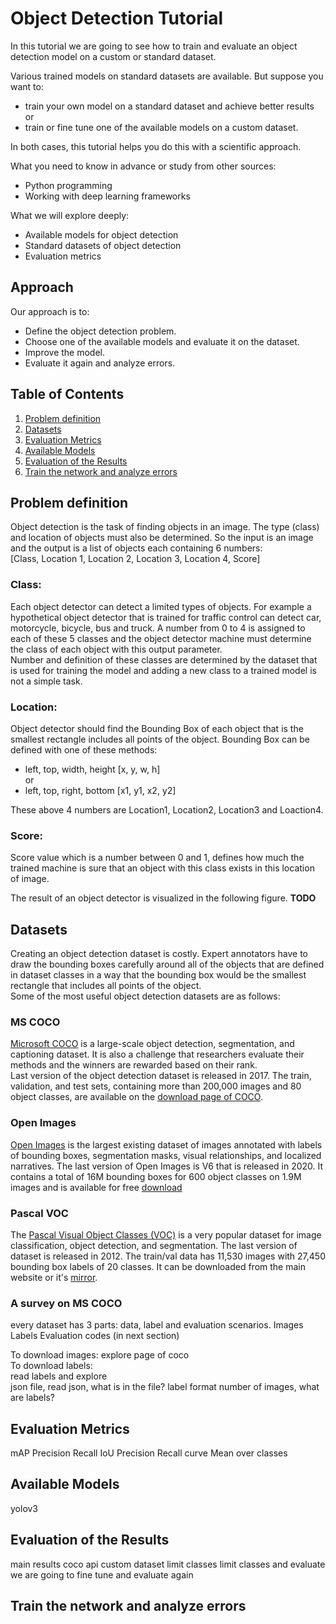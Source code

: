 # Object Detection Tutorial
In this tutorial we are going to see how to train and evaluate an object detection model on a custom or standard dataset.

Various trained models on standard datasets are available. But suppose you want to:  
* train your own model on a standard dataset and achieve better results  
or  
* train or fine tune one of the available models on a custom dataset.

In both cases, this tutorial helps you do this with a scientific approach.

What you need to know in advance or study from other sources:
* Python programming
* Working with deep learning frameworks

What we will explore deeply:
* Available models for object detection
* Standard datasets of object detection
* Evaluation metrics

## Approach
Our approach is to:
* Define the object detection problem.
* Choose one of the available models and evaluate it on the dataset.
* Improve the model.
* Evaluate it again and analyze errors.

## Table of Contents
1. [Problem definition](#problem-definition)
2. [Datasets](#datasets)
3. [Evaluation Metrics](#evaluation-metrics)
4. [Available Models](#available-models)
5. [Evaluation of the Results](#evaluation-of-the-results)
6. [Train the network and analyze errors](#train-the-network-and-analyze-errors)

## Problem definition
Object detection is the task of finding objects in an image. The type (class) and location of objects must also be determined. So the input is an image and the output is a list of objects each containing 6 numbers:  
\[Class, Location 1, Location 2, Location 3, Location 4, Score\]

### Class:
Each object detector can detect a limited types of objects. For example a hypothetical object detector that is trained 
for traffic control can detect car, motorcycle, bicycle, bus and truck. A number from 0 to 4 is assigned to each of 
these 5 classes and the object detector machine must determine the class of each object with this output parameter.  
Number and definition of these classes are determined by the dataset that is used for training the model and adding a 
new class to a trained model is not a simple task.
### Location:
Object detector should find the Bounding Box of each object that is the smallest rectangle includes all points of the 
object. Bounding Box can be defined with one of these methods:  
* left, top, width, height \[x, y, w, h\]  
or  
* left, top, right, bottom \[x1, y1, x2, y2\]

These above 4 numbers are Location1, Location2, Location3 and Loaction4.
### Score:
Score value which is a number between 0 and 1, defines how much the trained machine is sure that an object with this class exists in this location of image.

The result of an object detector is visualized in the following figure. **TODO**
 
## Datasets
Creating an object detection dataset is costly. Expert annotators have to draw the bounding boxes carefully around all 
of the objects that are defined in dataset classes in a way that the bounding box would be the smallest rectangle that 
includes all points of the object.  
Some of the most useful object detection datasets are as follows:  
### MS COCO
[Microsoft COCO](https://cocodataset.org/) is a large-scale object detection, segmentation, and captioning dataset. 
It is also a challenge that researchers evaluate their methods and the winners are rewarded based on their rank.  
Last version of the object detection dataset is released in 2017. The train, validation, and test sets, 
containing more than 200,000 images and 80 object classes, are available on the [download page of COCO](https://cocodataset.org/#download).

### Open Images
[Open Images](https://storage.googleapis.com/openimages/web/factsfigures.html) is the largest existing dataset of images 
annotated with labels of bounding boxes, segmentation masks, visual relationships, and localized narratives.
The last version of Open Images is V6 that is released in 2020. 
It contains a total of 16M bounding boxes for 600 object classes on 1.9M images and is available for free [download](https://storage.googleapis.com/openimages/web/download.html) 

### Pascal VOC
The [Pascal Visual Object Classes (VOC)](http://host.robots.ox.ac.uk/pascal/VOC/index.html) is a very popular dataset 
for image classification, object detection, and segmentation.
The last version of dataset is released in 2012. 
The train/val data has 11,530 images with 27,450 bounding box labels of 20 classes. It can be downloaded from the main 
website or it's [mirror](https://pjreddie.com/projects/pascal-voc-dataset-mirror).



### A survey on MS COCO
every dataset has 3 parts: data, label and evaluation scenarios.
Images
Labels
Evaluation codes (in next section)  

To download images: explore page of coco  
To download labels:  
read labels and explore  
json file, read json, what is in the file?
label format
number of images, what are labels? 

## Evaluation Metrics
mAP
Precision
Recall
IoU
Precision Recall curve
Mean over classes

## Available Models
yolov3

## Evaluation of the Results
main results
coco api
custom dataset
limit classes
limit classes and evaluate
we are going to fine tune and evaluate again

## Train the network and analyze errors
